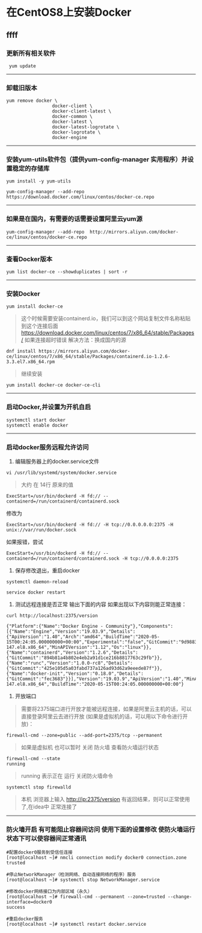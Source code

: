 # 在CentOS8上安装Docker

## ffff

### 更新所有相关软件

```shell
 yum update
 ```

---

### 卸载旧版本

 ```shell
 yum remove docker \
                  docker-client \
                  docker-client-latest \
                  docker-common \
                  docker-latest \
                  docker-latest-logrotate \
                  docker-logrotate \
                  docker-engine
```

---

### 安装yum-utils软件包（提供yum-config-manager 实用程序）并设置稳定的存储库

```shell
yum install -y yum-utils

yum-config-manager --add-repo https://download.docker.com/linux/centos/docker-ce.repo
```

---

### 如果是在国内，有需要的话需要设置阿里云yum源

```shell
yum-config-manager --add-repo  http://mirrors.aliyun.com/docker-ce/linux/centos/docker-ce.repo 
```

---

### 查看Docker版本

```shell
yum list docker-ce --showduplicates | sort -r
```

---

### 安装Docker

```shell
yum install docker-ce
```

>这个时候需要安装containerd.io，我们可以到这个网站复制文件名称粘贴到这个连接后面
    <https://download.docker.com/linux/centos/7/x86_64/stable/Packages/>
> 如果连接超时错误
解决方法：换成国内的源

```shell
dnf install https://mirrors.aliyun.com/docker-ce/linux/centos/7/x86_64/stable/Packages/containerd.io-1.2.6-3.3.el7.x86_64.rpm
```

> 继续安装

```shell
yum install docker-ce docker-ce-cli
```

---

### 启动Docker,并设置为开机自启

```shell
systemctl start docker
systemctl enable docker
```

---

### 启动docker服务远程允许访问

1. 编辑服务器上的docker.service文件

```shell
vi /usr/lib/systemd/system/docker.service
```

> 大约 在 14行 原来的值

```shell
ExecStart=/usr/bin/dockerd -H fd:// --containerd=/run/containerd/containerd.sock
```

修改为

```shell
ExecStart=/usr/bin/dockerd -H fd:// -H tcp://0.0.0.0.0:2375 -H unix://var/run/docker.sock
```

如果报错，尝试

```shell
ExecStart=/usr/bin/dockerd -H fd:// --containerd=/run/containerd/containerd.sock -H tcp://0.0.0.0:2375
```

1. 保存修改退出，重启docker

```shell
systemctl daemon-reload

service docker restart
```

1. 测试远程连接是否正常 输出下面的内容 如果出现以下内容则能正常连接：

```shell
curl http://localhost:2375/version

{"Platform":{"Name":"Docker Engine - Community"},"Components":[{"Name":"Engine","Version":"19.03.9","Details":{"ApiVersion":"1.40","Arch":"amd64","BuildTime":"2020-05-15T00:24:05.000000000+00:00","Experimental":"false","GitCommit":"9d988398e7","GoVersion":"go1.13.10","KernelVersion":"4.18.0-147.el8.x86_64","MinAPIVersion":"1.12","Os":"linux"}},{"Name":"containerd","Version":"1.2.6","Details":{"GitCommit":"894b81a4b802e4eb2a91d1ce216b8817763c29fb"}},{"Name":"runc","Version":"1.0.0-rc8","Details":{"GitCommit":"425e105d5a03fabd737a126ad93d62a9eeede87f"}},{"Name":"docker-init","Version":"0.18.0","Details":{"GitCommit":"fec3683"}}],"Version":"19.03.9","ApiVersion":"1.40","MinAPIVersion":"1.12","GitCommit":"9d988398e7","GoVersion":"go1.13.10","Os":"linux","Arch":"amd64","KernelVersion":"4.18.0-147.el8.x86_64","BuildTime":"2020-05-15T00:24:05.000000000+00:00"}
```

1. 开放端口

> 需要将2375端口进行开放才能被远程连接，如果是阿里云主机的话，可以直接登录阿里云去进行开放 (如果是虚拟机的话，可以用以下命令进行开放)：

```shell
firewall-cmd --zone=public --add-port=2375/tcp --permanent
```

> 如果是虚拟机 也可以暂时 关闭 防火墙
查看防火墙运行状态

```shell
firewall-cmd --state
running
```

> running 表示正在 运行
关闭防火墙命令

```shell
systemctl stop firewalld
```

>本机 浏览器上输入 <http://ip:2375/version>
>有返回结果，则可以正常使用了,在idea中 正常连接了
---

### 防火墙开启 有可能阻止容器间访问 使用下面的设置修改 使防火墙运行状态下可以使容器间正常通讯

```shell
#配置docker0服务到受信任连接
[root@localhost ~]# nmcli connection modify docker0 connection.zone trusted

#停止NetworkManager（检测网络、自动连接网络的程序）服务
[root@localhost ~]# systemctl stop NetworkManager.service

#修改docker网络接口为内部区域（永久）
[root@localhost ~]# firewall-cmd --permanent --zone=trusted --change-interface=docker0
success

#重启docker服务
[root@localhost ~]# systemctl restart docker.service
```
